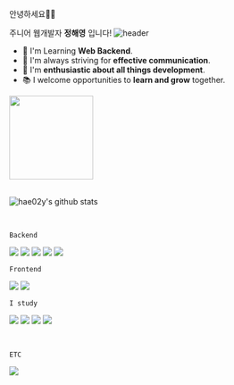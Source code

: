 
안녕하세요🙋‍♂️ </br>

주니어 웹개발자 **정해영** 입니다!
![header](https://capsule-render.vercel.app/api?type=rect&color=gradient&height=1)
- 🌱 I'm Learning **Web Backend**.
- 💬 I'm always striving for **effective communication**.
- 🚀 I'm **enthusiastic about all things development**.
- 📚 I welcome opportunities to **learn and grow** together.
<img src="https://github.com/user-attachments/assets/3a0f6197-bb7f-4c83-9ed7-6e285c36d7ce" width="150"/>

</br>
</br>

![hae02y's github stats](https://github-readme-stats.vercel.app/api?username=hae02y&show_icons=true)

</br>

`Backend`
<p>
 <img src="https://img.shields.io/badge/Java-007396?style=flat-square&logo=openjdk&logoColor=white"/>
<img src="https://img.shields.io/badge/spring-6DB33F?style=flat&logo=spring&logoColor=white"/>
<img src="https://img.shields.io/badge/springboot-6DB33F?style=flat&logo=springboot&logoColor=white"/>
<img src="https://img.shields.io/badge/spring_security-6DB33F?style=flat&logo=springboot&logoColor=white"/>
 <img src="https://img.shields.io/badge/MySQL-4479A1?style=flat-square&logo=MySQL&logoColor=white"/>
</p>

`Frontend`
<p> 
 <img src="https://img.shields.io/badge/React-4d4dff?style=flat-square&logo=react&logoColor=white"/>
 <img src="https://img.shields.io/badge/JavaScript-F7DF1E?style=flat-square&logo=javascript&logoColor=white"/>
</p>

`I study`
<p>
  <img src="https://img.shields.io/badge/linux-FCC624?style=flat&logo=linux&logoColor=white">
  <img src="https://img.shields.io/badge/Docker-2496ED?style=flat-square&logo=Docker&logoColor=white"/>
  <img src="https://img.shields.io/badge/Amazon AWS-232F3E?style=flat-square&logo=amazonaws&logoColor=white"/>
  <img src="https://img.shields.io/badge/Python-3776AB?style=flat-square&logo=Python&logoColor=white"/>
</p>
<br/>


`ETC`
<p>
<a href="https://togll.tistory.com/"> <img src ="https://img.shields.io/badge/Tech_Blog-click!-pink?style=social"/> </a>
</p>




